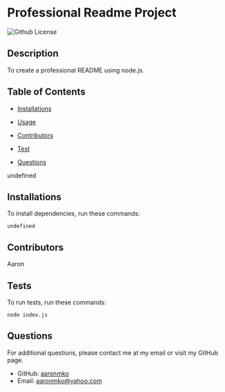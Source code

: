 # Professional Readme Project
  ![Github License](https://img.shields.io/badge/license-MIT-yellowgreen.svg)

## Description 

  To create a professional README using node.js.

  ## Table of Contents 

  * [Installations](#installations)

  * [Usage](#usage)
  
  * [Contributors](#contributors)

  * [Test](#tests)

  * [Questions](#questions)

  undefined
  
  ## Installations

  To install dependencies, run these commands:

  ```
  undefined
  ```

  ## Contributors

  Aaron

  ## Tests

  To run tests, run these commands:

  ```
  node index.js
  ```

  ## Questions

  For additional questions, please contact me at my email or visit my GitHub page.

  - GitHub: [aaronmko](https://github.com/aaronmko/)
  - Email:  aaronmko@yahoo.com
  